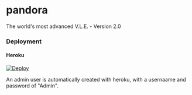 pandora
=======

The world's most advanced V.L.E. - Version 2.0

### Deployment
#### Heroku

[![Deploy](https://www.herokucdn.com/deploy/button.png)](https://heroku.com/deploy?template=https://github.com/TheMuses/pandora)

An admin user is automatically created with heroku, with a usernaame and password of "Admin".
